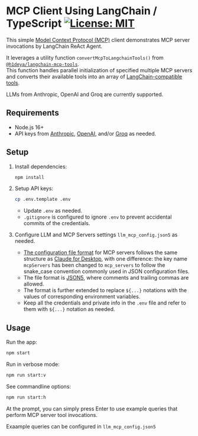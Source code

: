 # MCP Client Using LangChain / TypeScript [![License: MIT](https://img.shields.io/badge/License-MIT-blue.svg)](https://github.com/hideya/mcp-langchain-client-ts/blob/main/LICENSE)

This simple [Model Context Protocol (MCP)](https://modelcontextprotocol.io/)
client demonstrates MCP server invocations by LangChain ReAct Agent.

It leverages a utility function `convertMcpToLangchainTools()` from
[`@h1deya/langchain-mcp-tools`](https://www.npmjs.com/package/@h1deya/langchain-mcp-tools).  
This function handles parallel initialization of specified multiple MCP servers
and converts their available tools into an array of
[LangChain-compatible tools](https://js.langchain.com/docs/how_to/tool_calling/).

LLMs from Anthropic, OpenAI and Groq are currently supported.

## Requirements

- Node.js 16+
- API keys from [Anthropic](https://console.anthropic.com/settings/keys),
  [OpenAI](https://platform.openai.com/api-keys), and/or
  [Groq](https://console.groq.com/keys)
  as needed.

## Setup
1. Install dependencies:
    ```bash
    npm install
    ```

2. Setup API keys:
    ```bash
    cp .env.template .env
    ```
    - Update `.env` as needed.
    - `.gitignore` is configured to ignore `.env`
      to prevent accidental commits of the credentials.

3. Configure LLM and MCP Servers settings `llm_mcp_config.json5` as needed.

    - [The configuration file format](https://github.com/hideya/mcp-client-langchain-ts/blob/main/llm_mcp_config.json5)
      for MCP servers follows the same structure as
      [Claude for Desktop](https://modelcontextprotocol.io/quickstart/user),
      with one difference: the key name `mcpServers` has been changed
      to `mcp_servers` to follow the snake_case convention
      commonly used in JSON configuration files.
    - The file format is [JSON5](https://json5.org/),
      where comments and trailing commas are allowed.
    - The format is further extended to replace `${...}` notations
      with the values of corresponding environment variables.
    - Keep all the credentials and private info in the `.env` file
      and refer to them with `${...}` notation as needed.


## Usage

Run the app:
```bash
npm start
```

Run in verbose mode:
```bash
npm run start:v
```

See commandline options:
```bash
npm run start:h
```

At the prompt, you can simply press Enter to use example queries that perform MCP server tool invocations.

Exaample queries can be configured in  `llm_mcp_config.json5`

